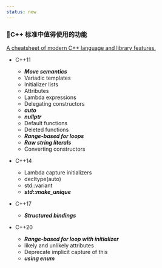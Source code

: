 ```yaml
---
status: new
---
```


### 🍭C++ 标准中值得使用的功能

[A cheatsheet of modern C++ language and library features.](https://github.com/AnthonyCalandra/modern-cpp-features)

- C++11
    - <b><i>Move semantics</i></b>
    - Variadic templates
    - Initializer lists
    - Attributes
    - Lambda expressions
    - Delegating constructors
    - <b><i>auto</i></b>
    - <b><i>nullptr</i></b>
    - Default functions
    - Deleted functions
    - <b><i>Range-based for loops</i></b>
    - <b><i>Raw string literals</i></b>
    - Converting constructors

- C++14
    - Lambda capture initializers
    - decltype(auto)
    - std::variant
    - <b><i>std::make_unique</i></b>

- C++17
    - <b><i>Structured bindings</i></b>

- C++20
    - <b><i>Range-based for loop with initializer</i></b>
    - likely and unlikely attributes
    - Deprecate implicit capture of this
    - <b><i>using enum</i></b>


